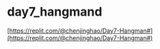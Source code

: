# day7_hangmand

[https://replit.com/@chenjinghao/Day7-Hangman#](https://replit.com/@chenjinghao/Day7-Hangman#)